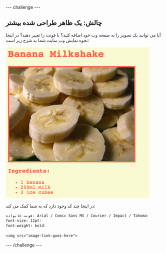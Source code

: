 \--- challenge \---

## چالش: یک ظاهر طراحی شده بیشتر

آیا می توانید یک تصویر را به صفحه وب خود اضافه کنید؟ یا فونت را تغییر دهید؟ در اینجا نحوه نمایش وب سایت شما به شرح زیر است:

![تصویری](images/recipe-final.png)

در اینجا چند کد وجود دارد که به شما کمک می کند:

    فونت خانواده: Arial / Comic Sans MS / Courier / Impact / Tahoma؛
    font-size: 12pt؛
    font-weight: bold؛
    
    <img src="image-link-goes-here">
    

\--- /challenge \---